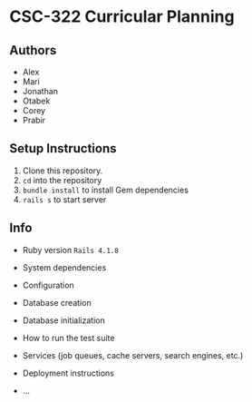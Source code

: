 # CSC-322 Curricular Planning

## Authors

* Alex
* Mari
* Jonathan
* Otabek
* Corey
* Prabir

## Setup Instructions
1. Clone this repository.
2. `cd` into the repository
3. `bundle install` to install Gem dependencies
4. `rails s` to start server

## Info

* Ruby version `Rails 4.1.8`

* System dependencies

* Configuration

* Database creation

* Database initialization

* How to run the test suite

* Services (job queues, cache servers, search engines, etc.)

* Deployment instructions

* ...

